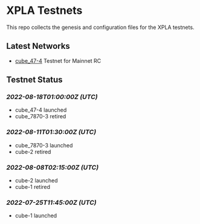 # XPLA Testnets

This repo collects the genesis and configuration files for the XPLA testnets. 

## Latest Networks

* [cube_47-4](./cube_47-4) Testnet for Mainnet RC

## Testnet Status

### *2022-08-18T01:00:00Z (UTC)*
- cube_47-4 launched
- cube_7870-3 retired

### *2022-08-11T01:30:00Z (UTC)*
- cube_7870-3 launched
- cube-2 retired

### *2022-08-08T02:15:00Z (UTC)*
- cube-2 launched
- cube-1 retired

### *2022-07-25T11:45:00Z (UTC)*
- cube-1 launched

